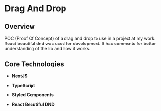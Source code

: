# Drag And Drop

## Overview

POC (Proof Of Concept) of a drag and drop to use in a project at my work. React beautiful dnd was used for development. It has comments for better understanding of the lib and how it works. 

## Core Technologies 

- **NextJS**

- **TypeScript**

- **Styled Components**

- **React Beautiful DND**
